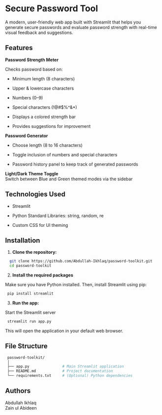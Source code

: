 # Secure Password Tool
A modern, user-friendly web app built with Streamlit that helps you generate secure passwords and evaluate password strength with real-time visual feedback and suggestions.

## Features

**Password Strength Meter**

Checks password based on:

- Minimum length (8 characters)

- Upper & lowercase characters

- Numbers (0–9)

- Special characters (!@#$%^&*)

- Displays a colored strength bar

- Provides suggestions for improvement

**Password Generator**

- Choose length (8 to 16 characters)

- Toggle inclusion of numbers and special characters

- Password history panel to keep track of generated passwords

**Light/Dark Theme Toggle**
<br>
Switch between Blue and Green themed modes via the sidebar

## Technologies Used
- Streamlit

- Python Standard Libraries:
string, random, re

- Custom CSS for UI theming

## Installation

1. **Clone the repository:**

  ```bash
    git clone https://github.com/Abdullah-Ikhlaq/password-toolkit.git
    cd password-toolkit
  ``` 

2. **Install the required packages**

Make sure you have Python installed. Then, install Streamlit using pip:
  ```bash
   pip install streamlit
  ```

3. **Run the app:**

Start the Streamlit server
 ```bash
  streamlit run app.py
  ```

This will open the application in your default web browser.

## File Structure

```bash
 password-toolkit/
 │
 ├── app.py               # Main Streamlit application
 ├── README.md            # Project documentation
 └── requirements.txt     # (Optional) Python dependencies
```

## Authors
Abdullah Ikhlaq 
<br>
Zain ul Abideen